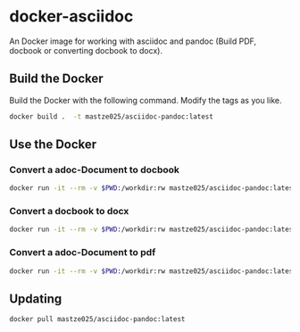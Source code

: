 # docker-asciidoc

An Docker image for working with asciidoc and pandoc (Build PDF, docbook or converting docbook to docx).


## Build the Docker
Build the Docker with the following command. Modify the tags as you like.
```bash
docker build .  -t mastze025/asciidoc-pandoc:latest
```

## Use the Docker

### Convert a adoc-Document to docbook
```bash
docker run -it --rm -v $PWD:/workdir:rw mastze025/asciidoc-pandoc:latest pandoc -r docbook -t docx -o Document.docx Document.xml
```

### Convert a docbook to docx
```bash
docker run -it --rm -v $PWD:/workdir:rw mastze025/asciidoc-pandoc:latest asciidoctor-pdf -r asciidoctor-diagram -b docbook5 Document.adoc
```

### Convert a adoc-Document to pdf
```bash
docker run -it --rm -v $PWD:/workdir:rw mastze025/asciidoc-pandoc:latest asciidoctor-pdf -r asciidoctor-diagram -b docbook5 Document.adoc
```


## Updating
```bash
docker pull mastze025/asciidoc-pandoc:latest
```
